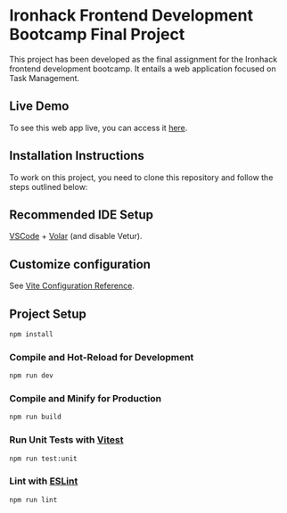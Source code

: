 # Ironhack Frontend Development Bootcamp Final Project

This project has been developed as the final assignment for the Ironhack frontend development bootcamp. It entails a web application focused on Task Management.

## Live Demo

To see this web app live, you can access it [here](https://main--taskinator3000.netlify.app/).

## Installation Instructions

To work on this project, you need to clone this repository and follow the steps outlined below:

## Recommended IDE Setup

[VSCode](https://code.visualstudio.com/) + [Volar](https://marketplace.visualstudio.com/items?itemName=Vue.volar) (and disable Vetur).

## Customize configuration

See [Vite Configuration Reference](https://vitejs.dev/config/).

## Project Setup

```sh
npm install
```

### Compile and Hot-Reload for Development

```sh
npm run dev
```

### Compile and Minify for Production

```sh
npm run build
```

### Run Unit Tests with [Vitest](https://vitest.dev/)

```sh
npm run test:unit
```

### Lint with [ESLint](https://eslint.org/)

```sh
npm run lint
```
